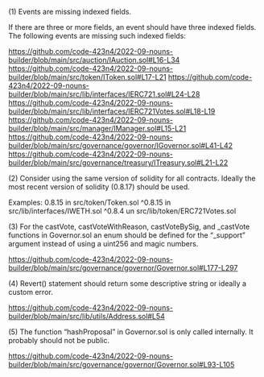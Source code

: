 (1)
Events are missing indexed fields.

If there are three or more fields, an event should have three indexed fields. The following events are missing such indexed fields:

https://github.com/code-423n4/2022-09-nouns-builder/blob/main/src/auction/IAuction.sol#L16-L34
https://github.com/code-423n4/2022-09-nouns-builder/blob/main/src/token/IToken.sol#L17-L21
https://github.com/code-423n4/2022-09-nouns-builder/blob/main/src/lib/interfaces/IERC721.sol#L24-L28
https://github.com/code-423n4/2022-09-nouns-builder/blob/main/src/lib/interfaces/IERC721Votes.sol#L18-L19
https://github.com/code-423n4/2022-09-nouns-builder/blob/main/src/manager/IManager.sol#L15-L21
https://github.com/code-423n4/2022-09-nouns-builder/blob/main/src/governance/governor/IGovernor.sol#L41-L42
https://github.com/code-423n4/2022-09-nouns-builder/blob/main/src/governance/treasury/ITreasury.sol#L21-L22

(2)
Consider using the same version of solidity for all contracts.
Ideally the most recent version of solidity (0.8.17) should be used.

Examples:
0.8.15 in src/token/Token.sol
^0.8.15 in src/lib/interfaces/IWETH.sol
^0.8.4 un src/lib/token/ERC721Votes.sol

(3)
For the castVote, castVoteWithReason, castVoteBySig, and _castVote functions in Governor.sol an enum should be defined for the “_support” argument instead of using a uint256 and magic numbers.

https://github.com/code-423n4/2022-09-nouns-builder/blob/main/src/governance/governor/Governor.sol#L177-L297

(4)
Revert() statement should return some descriptive string or ideally a custom error.

https://github.com/code-423n4/2022-09-nouns-builder/blob/main/src/lib/utils/Address.sol#L54

(5)
The function “hashProposal” in Governor.sol is only called internally. It probably should not be public.

https://github.com/code-423n4/2022-09-nouns-builder/blob/main/src/governance/governor/Governor.sol#L93-L105

